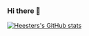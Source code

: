 ### Hi there 👋

[![Heesters's GitHub stats](https://github-readme-stats.vercel.app/api?username=heesters)](https://github.com/heesters/github-readme-stats)
